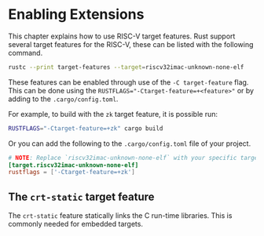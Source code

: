 # Enabling Extensions

This chapter explains how to use RISC-V target features. Rust support several
target features for the RISC-V, these can be listed with the following command.

```bash
rustc --print target-features --target=riscv32imac-unknown-none-elf
```

These features can be enabled through use of the `-C target-feature` flag. This
can be done using the `RUSTFLAGS="-Ctarget-feature=+<feature>"` or by adding to
the `.cargo/config.toml`.

For example, to build with the `zk` target feature, it is possible run:

```bash
RUSTFLAGS="-Ctarget-feature=+zk" cargo build
```

Or you can add the following to the `.cargo/config.toml` file of your project.

```toml
# NOTE: Replace `riscv32imac-unknown-none-elf` with your specific target
[target.riscv32imac-unknown-none-elf]
rustflags = ['-Ctarget-feature=+zk']
```

## The `crt-static` target feature

The `crt-static` feature statically links the C run-time libraries. This is
commonly needed for embedded targets.
